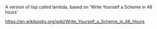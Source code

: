 A version of lisp called lambda, based on 'Write Yourself a Scheme in 48 hours'

https://en.wikibooks.org/wiki/Write_Yourself_a_Scheme_in_48_Hours<Paste>
